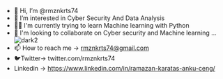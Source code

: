 
- 👋 Hi, I’m @rmznkrts74
- 👀 I’m interested in Cyber Security And Data Analysis
- 👨‍🎓 I'm currently trying to learn Machine learning with Python
- 💞️ I'm looking to collaborate on Cyber security and Machine learning ...                      ![dark2](https://user-images.githubusercontent.com/92362712/209555889-080bfcec-267d-4ee0-af7e-cf19940ee0d3.gif)
- 📫 How to reach me -> rmznkrts74@gmail.com
- 🐦Twitter-> twitter.com/rmznkrts74
- Linkedin -> https://www.linkedin.com/in/ramazan-karatas-anku-ceng/
